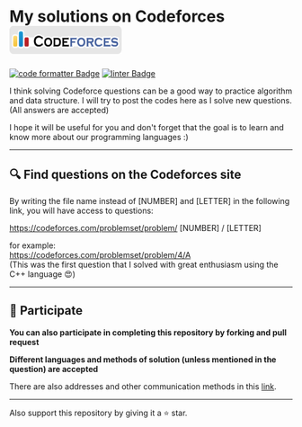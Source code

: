 # My solutions on Codeforces <a href="https://codeforces.com/" target="_blank" rel="noopener noreferrer"><img src="CodeForces_logo.png" alt="CodeForces_logo" width="200" height="50"></a>

[![code formatter Badge](https://img.shields.io/badge/Code%20Style-autopep8-blue?logo=python&logoColor=white)](https://github.com/microsoft/vscode-autopep8)
[![linter Badge](https://img.shields.io/badge/Linter-flake8-yellow?logo=python&logoColor=white)](https://github.com/microsoft/vscode-flake8)


I think solving Codeforce questions can be a good way to practice algorithm and data structure. I will try to post the codes here as I solve new questions. (All answers are accepted)

I hope it will be useful for you and don't forget that the goal is to learn and know more about our programming languages :)

***

## :mag: Find questions on the Codeforces site
By writing the file name instead of [NUMBER] and [LETTER] in the following link, you will have access to questions:

https://codeforces.com/problemset/problem/ [NUMBER] / [LETTER]

for example:
<br>
https://codeforces.com/problemset/problem/4/A
<br>
(This was the first question that I solved with great enthusiasm using the C++ language 😍)

***

## :handshake: Participate
**You can also participate in completing this repository by forking and pull request**

**Different languages and methods of solution (unless mentioned in the question) are accepted**

There are also addresses and other communication methods in this [link](https://github.com/AliBinary).

***

Also support this repository by giving it a ⭐ star.
